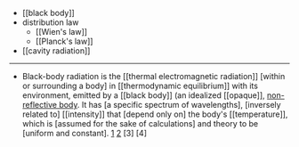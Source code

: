 - [[black body]]
- distribution law
    - [[Wien's law]]
    - [[Planck's law]]
- [[cavity radiation]]
- ---
- Black-body radiation is the [[thermal electromagnetic radiation]] [within or surrounding a body] in [[thermodynamic equilibrium]] with its environment, emitted by a [[black body]] (an idealized [[opaque]], [non-reflective body](). It has [a specific spectrum of wavelengths], [inversely related to] [[intensity]] that [depend only on] the body's [[temperature]], which is [assumed for the sake of calculations] and theory to be [uniform and constant]. [1](((wB1tjZ97o))) [2](((YtDlStw5V))) [3] [4]
